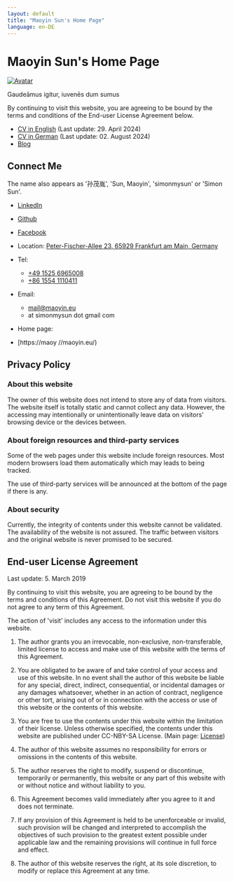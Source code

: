 ```yaml
---
layout: default
title: "Maoyin Sun's Home Page"
language: en-DE
---
```


Maoyin Sun's Home Page
======================

[![Avatar](https://s.gravatar.com/avatar/7dac0dcd99972cd9b2ff1fdb9949185d?s=1024
)](https://s.gravatar.com/avatar/7dac0dcd99972cd9b2ff1fdb9949185d?s=2048)

Gaudeāmus igitur, iuvenēs dum sumus

By continuing to visit this website, you are agreeing to be bound by the terms
and conditions of the End-user License Agreement below.

* [CV in English](./CV.Maoyin.Sun.en-DE.pdf) (Last update: 29. April 2024)
* [CV in German](./CV.Maoyin.Sun.de-DE.pdf) (Last update: 02. August 2024)
* [Blog](./blog/)

## Connect Me

The name also appears as '孙茂胤', 'Sun, Maoyin', 'simonmysun' or 'Simon Sun'.

* [LinkedIn](https://linkedin.com/in/simonmysun)
* [Github](https://github.com/simonmysun)
* [Facebook](https://facebook.com/simonmysun)


* Location: [Peter-Fischer-Allee 23, 65929 Frankfurt am Main,
Germany](geo:50.11116935343097,8.546335229860983,123.3;crs=wgs84;u=5)
* Tel:
  * [+49 1525 6965008](tel:+4915256965008)
  * [+86 1554 1110411](tel:+8615541110411)
* Email:
  * [mail@maoyin.eu](mailto:mail@maoyin.eu)
  * at simonmysun dot gmail com
* Home page:
* [https://maoy //maoyin.eu/)

## Privacy Policy

### About this website
The owner of this website does not intend to store any of data from visitors.
The website itself is totally static and cannot collect any data. However, the
accessing may intentionally or unintentionally leave data on visitors' browsing
device or the devices between.

### About foreign resources and third-party services
Some of the web pages under this website include foreign resources. Most modern
browsers load them automatically which may leads to being tracked.

The use of third-party services will be announced at the bottom of the page if
there is any.

### About security
Currently, the integrity of contents under this website cannot be validated. The
availability of the website is not assured. The traffic between visitors and
the original website is never promised to be secured.

## End-user License Agreement

Last update: 5. March 2019

By continuing to visit this website, you are agreeing to be bound by the terms
and conditions of this Agreement. Do not visit this website if you do not agree
to any term of this Agreement.

The action of 'visit' includes any access to the information under this website.

1. The author grants you an irrevocable, non-exclusive, non-transferable,
limited license to access and make use of this website with the terms of this
Agreement.

2. You are obligated to be aware of and take control of your access and use of
this website. In no event shall the author of this website be liable for any
special, direct, indirect, consequential, or incidental damages or any damages
whatsoever, whether in an action of contract, negligence or other tort, arising
out of or in connection with the access or use of this website or the contents
of this website.

3. You are free to use the contents under this website within the limitation of
their license. Unless otherwise specified, the contents under this website are
published under CC-NBY-SA License. (Main page: [License](LICENSE))

4. The author of this website assumes no responsibility for errors or omissions
in the contents of this website.

5. The author reserves the right to modify, suspend or discontinue, temporarily
or permanently, this website or any part of this website with or without notice
and without liability to you.

6. This Agreement becomes valid immediately after you agree to it and does not
terminate.

7. If any provision of this Agreement is held to be unenforceable or invalid,
such provision will be changed and interpreted to accomplish the objectives of
such provision to the greatest extent possible under applicable law and the
remaining provisions will continue in full force and effect.

8. The author of this website reserves the right, at its sole discretion, to
modify or replace this Agreement at any time.